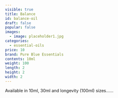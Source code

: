 ```yaml
---
visible: true
title: Balance
id: balance-oil
draft: false
popular: false
images:
  - image: placeholder1.jpg
categories:
  - essential-oils
price: 10
brand: Pure Blue Essentials
contents: 10ml
weight: 100
length: 2
height: 2
width: 2
---
```

Available in 10ml, 30ml and longevity (100ml) sizes......